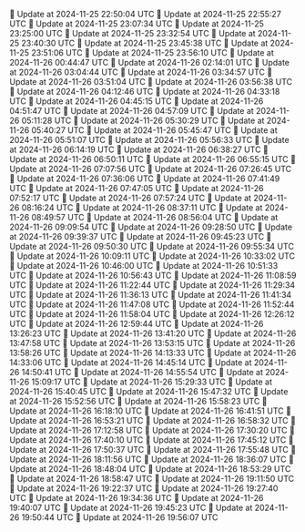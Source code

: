 🔄 Update at 2024-11-25 22:50:04 UTC
🔄 Update at 2024-11-25 22:55:27 UTC
🔄 Update at 2024-11-25 23:07:34 UTC
🔄 Update at 2024-11-25 23:25:00 UTC
🔄 Update at 2024-11-25 23:32:54 UTC
🔄 Update at 2024-11-25 23:40:30 UTC
🔄 Update at 2024-11-25 23:45:38 UTC
🔄 Update at 2024-11-25 23:51:06 UTC
🔄 Update at 2024-11-25 23:56:10 UTC
🔄 Update at 2024-11-26 00:44:47 UTC
🔄 Update at 2024-11-26 02:14:01 UTC
🔄 Update at 2024-11-26 03:04:44 UTC
🔄 Update at 2024-11-26 03:34:57 UTC
🔄 Update at 2024-11-26 03:51:04 UTC
🔄 Update at 2024-11-26 03:56:38 UTC
🔄 Update at 2024-11-26 04:12:46 UTC
🔄 Update at 2024-11-26 04:33:18 UTC
🔄 Update at 2024-11-26 04:45:15 UTC
🔄 Update at 2024-11-26 04:51:47 UTC
🔄 Update at 2024-11-26 04:57:09 UTC
🔄 Update at 2024-11-26 05:11:28 UTC
🔄 Update at 2024-11-26 05:30:29 UTC
🔄 Update at 2024-11-26 05:40:27 UTC
🔄 Update at 2024-11-26 05:45:47 UTC
🔄 Update at 2024-11-26 05:51:07 UTC
🔄 Update at 2024-11-26 05:56:33 UTC
🔄 Update at 2024-11-26 06:14:19 UTC
🔄 Update at 2024-11-26 06:38:27 UTC
🔄 Update at 2024-11-26 06:50:11 UTC
🔄 Update at 2024-11-26 06:55:15 UTC
🔄 Update at 2024-11-26 07:07:56 UTC
🔄 Update at 2024-11-26 07:26:45 UTC
🔄 Update at 2024-11-26 07:36:06 UTC
🔄 Update at 2024-11-26 07:41:49 UTC
🔄 Update at 2024-11-26 07:47:05 UTC
🔄 Update at 2024-11-26 07:52:17 UTC
🔄 Update at 2024-11-26 07:57:24 UTC
🔄 Update at 2024-11-26 08:16:24 UTC
🔄 Update at 2024-11-26 08:37:11 UTC
🔄 Update at 2024-11-26 08:49:57 UTC
🔄 Update at 2024-11-26 08:56:04 UTC
🔄 Update at 2024-11-26 09:09:54 UTC
🔄 Update at 2024-11-26 09:28:50 UTC
🔄 Update at 2024-11-26 09:39:37 UTC
🔄 Update at 2024-11-26 09:45:23 UTC
🔄 Update at 2024-11-26 09:50:30 UTC
🔄 Update at 2024-11-26 09:55:34 UTC
🔄 Update at 2024-11-26 10:09:11 UTC
🔄 Update at 2024-11-26 10:33:02 UTC
🔄 Update at 2024-11-26 10:46:00 UTC
🔄 Update at 2024-11-26 10:51:33 UTC
🔄 Update at 2024-11-26 10:56:43 UTC
🔄 Update at 2024-11-26 11:08:59 UTC
🔄 Update at 2024-11-26 11:22:44 UTC
🔄 Update at 2024-11-26 11:29:34 UTC
🔄 Update at 2024-11-26 11:36:13 UTC
🔄 Update at 2024-11-26 11:41:34 UTC
🔄 Update at 2024-11-26 11:47:08 UTC
🔄 Update at 2024-11-26 11:52:44 UTC
🔄 Update at 2024-11-26 11:58:04 UTC
🔄 Update at 2024-11-26 12:26:12 UTC
🔄 Update at 2024-11-26 12:59:44 UTC
🔄 Update at 2024-11-26 13:26:23 UTC
🔄 Update at 2024-11-26 13:41:20 UTC
🔄 Update at 2024-11-26 13:47:58 UTC
🔄 Update at 2024-11-26 13:53:15 UTC
🔄 Update at 2024-11-26 13:58:26 UTC
🔄 Update at 2024-11-26 14:13:33 UTC
🔄 Update at 2024-11-26 14:33:06 UTC
🔄 Update at 2024-11-26 14:45:14 UTC
🔄 Update at 2024-11-26 14:50:41 UTC
🔄 Update at 2024-11-26 14:55:54 UTC
🔄 Update at 2024-11-26 15:09:17 UTC
🔄 Update at 2024-11-26 15:29:33 UTC
🔄 Update at 2024-11-26 15:40:45 UTC
🔄 Update at 2024-11-26 15:47:32 UTC
🔄 Update at 2024-11-26 15:52:56 UTC
🔄 Update at 2024-11-26 15:58:23 UTC
🔄 Update at 2024-11-26 16:18:10 UTC
🔄 Update at 2024-11-26 16:41:51 UTC
🔄 Update at 2024-11-26 16:53:21 UTC
🔄 Update at 2024-11-26 16:58:32 UTC
🔄 Update at 2024-11-26 17:12:58 UTC
🔄 Update at 2024-11-26 17:30:20 UTC
🔄 Update at 2024-11-26 17:40:10 UTC
🔄 Update at 2024-11-26 17:45:12 UTC
🔄 Update at 2024-11-26 17:50:37 UTC
🔄 Update at 2024-11-26 17:55:48 UTC
🔄 Update at 2024-11-26 18:11:56 UTC
🔄 Update at 2024-11-26 18:36:07 UTC
🔄 Update at 2024-11-26 18:48:04 UTC
🔄 Update at 2024-11-26 18:53:29 UTC
🔄 Update at 2024-11-26 18:58:47 UTC
🔄 Update at 2024-11-26 19:11:50 UTC
🔄 Update at 2024-11-26 19:22:37 UTC
🔄 Update at 2024-11-26 19:27:40 UTC
🔄 Update at 2024-11-26 19:34:36 UTC
🔄 Update at 2024-11-26 19:40:07 UTC
🔄 Update at 2024-11-26 19:45:23 UTC
🔄 Update at 2024-11-26 19:50:44 UTC
🔄 Update at 2024-11-26 19:56:07 UTC
